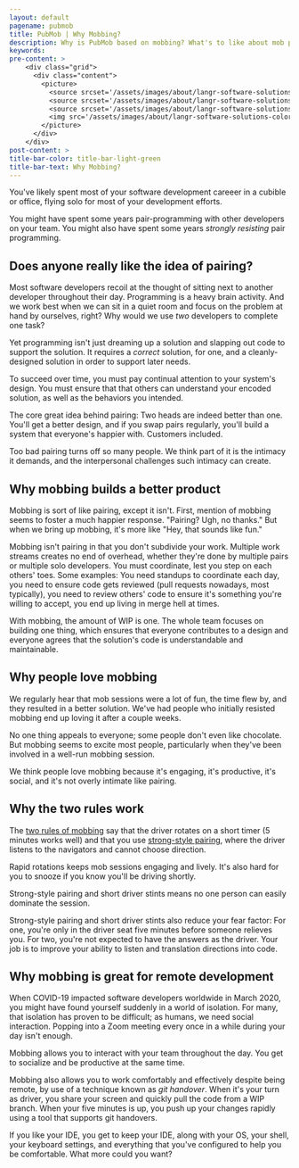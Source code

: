 ```yaml
---
layout: default
pagename: pubmob
title: PubMob | Why Mobbing?
description: Why is PubMob based on mobbing? What's to like about mob programming?
keywords:
pre-content: >
    <div class="grid">
      <div class="content">
        <picture>
          <source srcset='/assets/images/about/langr-software-solutions-colorado-springs-colorado-about.jpg' media='(max-width: 1080px)'>
          <source srcset='/assets/images/about/langr-software-solutions-colorado-springs-colorado-about.jpg' media='(min-width: 960px)'>
          <source srcset='/assets/images/about/langr-software-solutions-colorado-springs-colorado-about.jpg' media='(min-width: 830px'>
          <img src='/assets/images/about/langr-software-solutions-colorado-springs-colorado-about.jpg' alt='About PubMob'>
        </picture>
      </div>
    </div>
post-content: >
title-bar-color: title-bar-light-green
title-bar-text: Why Mobbing?
---
```

You've likely spent most of your software development careeer in a cubible or office, flying solo for most of your development efforts.

You might have spent some years pair-programming with other developers on your team. You might also have spent some years *strongly resisting* pair programming.

## Does anyone really like the idea of pairing?

Most software developers recoil at the thought of sitting next to another developer throughout their day. Programming is a heavy brain activity. And we work best when we can sit in a quiet room and focus on the problem at hand by ourselves, right? Why would we use *two* developers to complete one task?

Yet programming isn't just dreaming up a solution and slapping out code to support the solution. It requires a *correct* solution, for one, and a cleanly-designed solution in order to support later needs.

To succeed over time, you must pay continual attention to your system's design. You must ensure that that others can understand your encoded solution, as well as the behaviors you intended.

The core great idea behind pairing: Two heads are indeed better than one. You'll get a better design, and if you swap pairs regularly, you'll build a system that everyone's happier with. Customers included.

Too bad pairing turns off so many people. We think part of it is the intimacy it demands, and the interpersonal challenges such intimacy can create.

## Why mobbing builds a better product

Mobbing is sort of like pairing, except it isn't. First, mention of mobbing seems to foster a much happier response. "Pairing? Ugh, no thanks." But when we bring up mobbing, it's more like "Hey, that sounds like fun."

Mobbing isn't pairing in that you don't subdivide your work. Multiple work streams creates no end of overhead, whether they're done by multiple pairs or multiple solo developers. You must coordinate, lest you step on each others' toes. Some examples: You need standups to coordinate each day, you need to ensure code gets reviewed (pull requests nowadays, most typically), you need to review others' code to ensure it's something you're willing to accept, you end up living in merge hell at times.

With mobbing, the amount of WIP is one. The whole team focuses on building one thing, which ensures that everyone contributes to a design and everyone agrees that the solution's code is understandable and maintainable.

## Why people love mobbing

We regularly hear that mob sessions were a lot of fun, the time flew by, and they resulted in a better solution. We've had people who initially resisted mobbing end up loving it after a couple weeks.

No one thing appeals to everyone; some people don't even like chocolate. But mobbing seems to excite most people, particularly when they've been involved in a well-run mobbing session.

We think people love mobbing because it's engaging, it's productive, it's social, and it's not overly intimate like pairing.

## Why the two rules work

The [two rules of mobbing]() say that the driver rotates on a short timer (5 minutes works well) and that you use [strong-style pairing](), where the driver listens to the navigators and cannot choose direction.

Rapid rotations keeps mob sessions engaging and lively. It's also hard for you to snooze if you know you'll be driving shortly.

Strong-style pairing and short driver stints means no one person can easily dominate the session.

Strong-style pairing and short driver stints also reduce your fear factor: For one, you're only in the driver seat five minutes before someone relieves you. For two, you're not expected to have the answers as the driver. Your job is to improve your ability to listen and translation directions into code.

## Why mobbing is great for remote development

When COVID-19 impacted software developers worldwide in March 2020, you might have found yourself suddenly in a world of isolation. For many, that isolation has proven to be difficult; as humans, we need social interaction. Popping into a Zoom meeting every once in a while during your day isn't enough.

Mobbing allows you to interact with your team throughout the day. You get to socialize and be productive at the same time.

Mobbing also allows you to work comfortably and effectively despite being remote, by use of a technique known as *git handover*. When it's your turn as driver, you share your screen and quickly pull the code from a WIP branch. When your five minutes is up, you push up your changes rapidly using a tool that supports git handovers.

If you like your IDE, you get to keep your IDE, along with your OS, your shell, your keyboard settings, and everything that you've configured to help you be comfortable. What more could you want?

